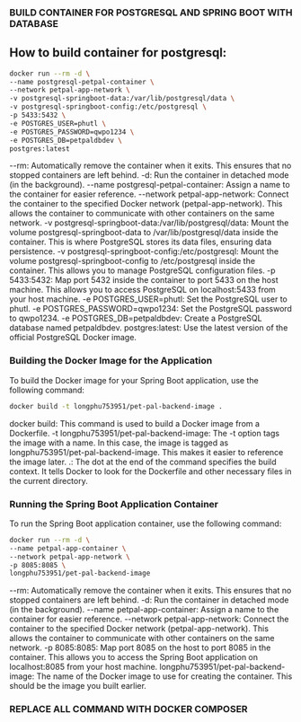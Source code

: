 ### BUILD CONTAINER FOR POSTGRESQL AND SPRING BOOT WITH DATABASE
## How to build container for postgresql:
```sh
docker run --rm -d \
--name postgresql-petpal-container \
--network petpal-app-network \
-v postgresql-springboot-data:/var/lib/postgresql/data \
-v postgresql-springboot-config:/etc/postgresql \
-p 5433:5432 \
-e POSTGRES_USER=phutl \
-e POSTGRES_PASSWORD=qwpo1234 \
-e POSTGRES_DB=petpaldbdev \
postgres:latest
```
--rm: Automatically remove the container when it exits. This ensures that no stopped containers are left behind.
-d: Run the container in detached mode (in the background).
--name postgresql-petpal-container: Assign a name to the container for easier reference.
--network petpal-app-network: Connect the container to the specified Docker network (petpal-app-network). This allows the container to communicate with other containers on the same network.
-v postgresql-springboot-data:/var/lib/postgresql/data: Mount the volume postgresql-springboot-data to /var/lib/postgresql/data inside the container. This is where PostgreSQL stores its data files, ensuring data persistence.
-v postgresql-springboot-config:/etc/postgresql: Mount the volume postgresql-springboot-config to /etc/postgresql inside the container. This allows you to manage PostgreSQL configuration files.
-p 5433:5432: Map port 5432 inside the container to port 5433 on the host machine. This allows you to access PostgreSQL on localhost:5433 from your host machine.
-e POSTGRES_USER=phutl: Set the PostgreSQL user to phutl.
-e POSTGRES_PASSWORD=qwpo1234: Set the PostgreSQL password to qwpo1234.
-e POSTGRES_DB=petpaldbdev: Create a PostgreSQL database named petpaldbdev.
postgres:latest: Use the latest version of the official PostgreSQL Docker image.

### Building the Docker Image for the Application

To build the Docker image for your Spring Boot application, use the following command:

```sh
docker build -t longphu753951/pet-pal-backend-image . 
```

docker build: This command is used to build a Docker image from a Dockerfile.
-t longphu753951/pet-pal-backend-image: The -t option tags the image with a name. In this case, the image is tagged as longphu753951/pet-pal-backend-image. This makes it easier to reference the image later.
.: The dot at the end of the command specifies the build context. It tells Docker to look for the Dockerfile and other necessary files in the current directory.

### Running the Spring Boot Application Container

To run the Spring Boot application container, use the following command:

```sh
docker run --rm -d \
--name petpal-app-container \
--network petpal-app-network \
-p 8085:8085 \
longphu753951/pet-pal-backend-image
```
--rm: Automatically remove the container when it exits. This ensures that no stopped containers are left behind.
-d: Run the container in detached mode (in the background).
--name petpal-app-container: Assign a name to the container for easier reference.
--network petpal-app-network: Connect the container to the specified Docker network (petpal-app-network). This allows the container to communicate with other containers on the same network.
-p 8085:8085: Map port 8085 on the host to port 8085 in the container. This allows you to access the Spring Boot application on localhost:8085 from your host machine.
longphu753951/pet-pal-backend-image: The name of the Docker image to use for creating the container. This should be the image you built earlier.


### REPLACE ALL COMMAND WITH DOCKER COMPOSER